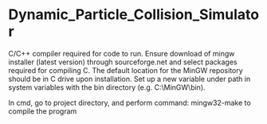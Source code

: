 # Dynamic_Particle_Collision_Simulator
C/C++ compiler required for code to run. Ensure download of mingw installer (latest version) through sourceforge.net and select packages required for compiling C. The default 
location for the MinGW repository should be in C drive upon installation. Set up a new variable under path in system variables with the bin directory (e.g. C:\MinGW\bin).

In cmd, go to project directory, and perform command: mingw32-make to compile the program


